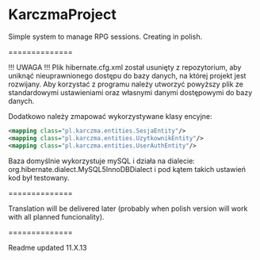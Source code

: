 KarczmaProject
==============

Simple system to manage RPG sessions. Creating in polish.

==============

!!! UWAGA !!!
Plik hibernate.cfg.xml został usunięty z repozytorium, aby uniknąć
nieuprawnionego dostępu do bazy danych, na której projekt jest rozwijany.
Aby korzystać z programu należy utworzyć powyższy plik ze standardowymi
ustawieniami oraz własnymi danymi dostępowymi do bazy danych.

Dodatkowo należy zmapować wykorzystywane klasy encyjne:

```xml
<mapping class="pl.karczma.entities.SesjaEntity"/>
<mapping class="pl.karczma.entities.UzytkownikEntity"/>
<mapping class="pl.karczma.entities.UserAuthEntity"/>
```
  
Baza domyślnie wykorzystuje mySQL i działa na dialecie: org.hibernate.dialect.MySQL5InnoDBDialect
i pod kątem takich ustawień kod był testowany.

==============

Translation will be delivered later (probably when polish version will
work with all planned funcionality).

==============

Readme updated 11.X.13
